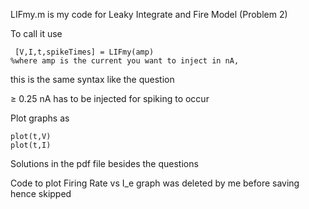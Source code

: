 LIFmy.m is my code for Leaky Integrate and Fire Model (Problem 2) 

To call it use
```
 [V,I,t,spikeTimes] = LIFmy(amp) 
%where amp is the current you want to inject in nA,
```
this is the same syntax like the question 

$\ge$ 0.25 nA has to be injected for spiking to occur

Plot graphs as 
```
plot(t,V)
plot(t,I)
```
Solutions in the pdf file besides the questions 

Code to plot Firing Rate vs I_e graph was deleted by me before saving hence skipped 
